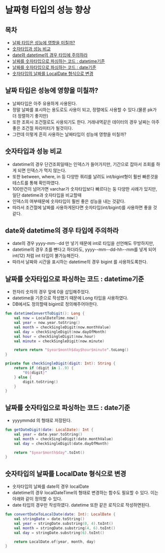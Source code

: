 # 날짜형 타입의 성능 향상

## 목차
* [날짜 타입은 성능에 영향을 미칠까?](#날짜-타입은-성능에-영향을-미칠까)
* [숫자타입과 성능 비교](#숫자타입과-성능-비교)
* [date와 datetime의 경우 타입에 주의하라](#date와-datetime의-경우-타입에-주의하라)
* [날짜를 숫자타입으로 파싱하는 코드 : datetime기준](#날짜를-숫자타입으로-파싱하는-코드--datetime기준)
* [날짜를 숫자타입으로 파싱하는 코드 : date기준](#날짜를-숫자타입으로-파싱하는-코드--date기준)
* [숫자타입의 날짜를 LocalDate 형식으로 변경](#숫자타입의-날짜를-localdate-형식으로-변경)

## 날짜 타입은 성능에 영향을 미칠까?
* 날짜타입은 아주 유용하게 사용된다.
* 정말 날짜를 표시하는 용도로도 사용이 되고, 정렬에도 사용할 수 있다.(물론 pk가 더 정렬하기 좋지만)
* 또한 조회시 조건절로도 사용되기도 한다. 거래내역같은 데이터의 경우 날짜는 아주 좋은 조건절 파라미터가 될것이다.
* 그런데 이렇게 흔히 사용하는 날짜타입이 성능에 영향을 미칠까?

## 숫자타입과 성능 비교
* datetime의 경우 단건조회일때는 인덱스가 들어가지만, 기간으로 잡아서 조회를 하게 되면 인덱스가 먹지 않는다.
* 또한 between, where, in 등 다양한 쿼리를 날려도 int/bigint형이 훨씬 빠른것을 테스트를 통해 확인하였다.
* 100만건이 넘어가면 varchar가 숫자타입보다 빠르다는 둥 다양한 사례가 있지만, 일단 datetime과 숫자타입을 비교할때
* 인덱스의 여부때문에 숫자타입이 훨씬 좋은 성능을 내는 것같다.
* 따라서 조건절에 날짜를 사용하게된다면 숫자타입(int/bigint)를 사용하면 좋을 것같다.

## date와 datetime의 경우 타입에 주의하라
* date의 경우 yyyy-mm--dd 만 넣기 때문에 int로 타입을 선언해도 무방하지만,
* datetime의 경우 초를 뺸다고 하더라도, yyyy--mm--dd-hh--mm를 넣게 되어 int(12) 처럼 int 타입이 불가능해진다.
* 따라서 날짜와 시간을 표시하는 datetime의 경우 bigint 를 사용하도록한다.

## 날짜를 숫자타입으로 파싱하는 코드 : datetime기준
* 한자리 숫자의 경우 앞에 0을 삽입해주었다.
* datetime을 기준으로 작성했기 때문에 Long 타입을 사용하였다.
* DB에서도 정의할때 bigint로 정의해주어야한다.
```kotlin
fun datetimeConvertToDigit(): Long {
    val now = LocalDateTime.now()
    val year = now.year.toString()
    val month = checkSingleDigit(now.monthValue)
    val day = checkSingleDigit(now.dayOfMonth)
    val hour = checkSingleDigit(now.hour)
    val minute = checkSingleDigit(now.minute)

    return return "$year$month$day$hour$minute".toLong()
}

private fun checkSingleDigit(digit: Int): String {
    return if (digit in 1..9) {
        "0${digit}"
    } else {
        digit.toString()
    }
}
```

## 날짜를 숫자타입으로 파싱하는 코드 : date기준
* yyyymmdd 의 형태로 저장된다.
```kotlin
fun getDateDigit(date: LocalDate): Int {
    val year = date.year.toString()
    val month = checkSingleDigit(date.monthValue)
    val day = checkSingleDigit(date.dayOfMonth)

    return "$year$month$day".toInt()
}
```

## 숫자타입의 날짜를 LocalDate 형식으로 변경
* 숫자타입의 날짜를 date의 경우 localDate
* datetime의 경우 localDateTime의 형태로 변경하는 함수도 필요할 수 있다. 이는 아래와 같이 정의할 수 있다.
* date 타입의 경우만 작성하였다. datetime 또한 같은 로직으로 작성하면된다.
```kotlin
fun convertDateToLocalDate(date: Int): LocalDate {
    val stringDate = date.toString()
    val year = stringDate.substring(0, 4).toInt()
    val month = stringDate.substring(4, 6).toInt()
    val day = stringDate.substring(6).toInt()

    return LocalDate.of(year, month, day)
}
```
